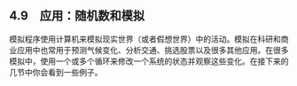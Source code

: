    

## 4.9　应用：随机数和模拟

模拟程序使用计算机来模拟现实世界（或者假想世界）中的活动。模拟在科研和商业应用中也常用于预测气候变化、分析交通、挑选股票以及很多其他应用。在很多模拟中，使用一个或多个循环来修改一个系统的状态并观察这些变化。在接下来的几节中你会看到一些例子。
